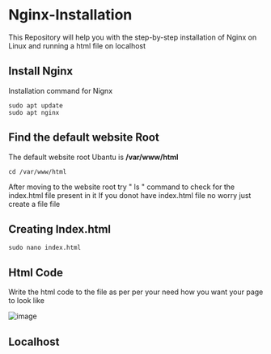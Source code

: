 # Nginx-Installation
This Repository will help you with the step-by-step installation of Nginx on Linux and running a html file on localhost

<h2>Install Nginx</h2>

Installation command for Nignx

````
sudo apt update
sudo apt nginx
````
<h2> Find the default website Root </h2>
<p> The default website root Ubantu is  <b>/var/www/html</b> </p>

``
cd /var/www/html
``
<p>
  After moving to the website root try " ls " command to check for the index.html file present in it
  If you donot have index.html file no worry just create a file file </p>
  
 <h2> Creating Index.html </h2>
 
 ``
 sudo nano index.html
 ``
 
 <h2> Html Code </h2>
 <p> Write the html code to the file as per per your need how you want your page to look like</p>
 
 ![image](https://user-images.githubusercontent.com/67625230/215736250-1873ae6c-f044-4ce3-9187-62eed029dbd9.png)

 <h2> Localhost </h2>

